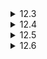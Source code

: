 <details>
  <summary>12.3</summary>

  According to the [reference](https://en.cppreference.com/w/cpp/container/map), STL maps are usually implemented as red-black trees, where keys are sorted and search, removal, and insertion operations have logarithmic complexity. Hash tables on the other hand perform those operations in constant time on average and in linear time in the worst cases. Since a hash table is basically 2-dimensional, it can be implemented as a double pointer to pairs (key, value). Additionally, the size of the table or the number of elements can be tracked as members of a `struct` that has the double pointer in it.

  If the the number of inputs is small, we could use a `std::vector` of tuples instead of a hash table, where the lookup can be done by `std::find_if()`, but if we don't care about the performance too much, we can just use `std::map`.
</details>

<details>
  <summary>12.4</summary>

  A virtual function is a method in a class definition declared with the keyword `virtual`, which can be overridden by subclasses during runtime unlike those without it.

  As I am not familiar with C++, I had to refer to the following [website](https://www.geeksforgeeks.org/virtual-functions-and-runtime-polymorphism-in-cpp/).
</details>

<details>
  <summary>12.5</summary>

  Deep copy is a means to copy an object by recursively replicating all the members and the objects they may refer to, while shallow copy only copies the members. They are different when the object has a dynamically allocated member. It is generally recommended to use deep copy in such a situation to avoid object members being changed by a shallowly copied object. However, we could still use shallow copy like when we train a neural network like a [Siamese network](https://en.wikipedia.org/wiki/Siamese_neural_network), where we would like to share the referenced dynamic object.
</details>

<details>
  <summary>12.6</summary>

  `volatile` is a type qualifier that tells the compiler not to do any optimization about the variable that could possibly change the behavior of the program.

  Here I list some websites as references since I was not so familiar with C/C++.

* <https://en.wikipedia.org/wiki/Volatile_(computer_programming)>
* <https://www.geeksforgeeks.org/understanding-volatile-qualifier-in-c/>
* <https://stackoverflow.com/questions/246127/why-is-volatile-needed-in-c>

</details>
